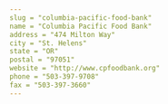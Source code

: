 ```yaml
---
slug = "columbia-pacific-food-bank"
name = "Columbia Pacific Food Bank"
address = "474 Milton Way"
city = "St. Helens"
state = "OR"
postal = "97051"
website = "http://www.cpfoodbank.org"
phone = "503-397-9708"
fax = "503-397-3660"
---
```

